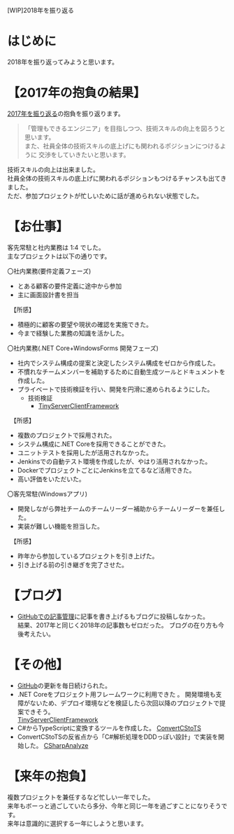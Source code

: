 [WIP]2018年を振り返る

# はじめに
2018年を振り返ってみようと思います。

# 【2017年の抱負の結果】
[2017年を振り返る](https://kazenetu.exblog.jp/238132433/)の抱負を振り返ります。  

> 「管理もできるエンジニア」を目指しつつ、技術スキルの向上を図ろうと思います。  
> また、社員全体の技術スキルの底上げにも関われるポジションにつけるように
> 交渉をしていきたいと思います。  

技術スキルの向上は出来ました。  
社員全体の技術スキルの底上げに関われるポジションもつけるチャンスも出てきました。  
ただ、参加プロジェクトが忙しいために話が進められない状態でした。

# 【お仕事】
客先常駐と社内業務は 1:4 でした。  
主なプロジェクトは以下の通りです。

〇社内業務(要件定義フェーズ)  
 * とある顧客の要件定義に途中から参加  
 * 主に画面設計書を担当

　【所感】
   * 積極的に顧客の要望や現状の確認を実施できた。
   * 今まで経験した業務の知識を活かした。


〇社内業務(.NET Core+WindowsForms 開発フェーズ)  
 * 社内でシステム構成の提案と決定したシステム構成をゼロから作成した。  
 * 不慣れなチームメンバーを補助するために自動生成ツールとドキュメントを作成した。  
 * プライベートで技術検証を行い、開発を円滑に進められるようにした。  
   * 技術検証  
     * [TinyServerClientFramework](https://github.com/kazenetu/TinyServerClientFramework)  

　【所感】
   * 複数のプロジェクトで採用された。
   * システム構成に.NET Coreを採用できることができた。
   * ユニットテストを採用したが活用されなかった。
   * Jenkinsでの自動テスト環境を作成したが、やはり活用されなかった。
   * DockerでプロジェクトごとにJenkinsを立てるなど活用できた。
   * 高い評価をいただいた。  

〇客先常駐(Windowsアプリ)  
 * 開発しながら弊社チームのチームリーダー補助からチームリーダーを兼任した。  
 * 実装が難しい機能を担当した。

　【所感】
 * 昨年から参加しているプロジェクトを引き上げた。
 * 引き上げる前の引き継ぎを完了させた。

# 【ブログ】
* [GitHubでの記事管理](https://github.com/kazenetu/blog-reports)に記事を書き上げるもブログに投稿しなかった。  
結果、2017年と同じく2018年の記事数もゼロだった。
ブログの在り方も今後考えたい。

# 【その他】
* [GitHub](https://github.com/kazenetu)の更新を毎日続けられた。  
* .NET Coreをプロジェクト用フレームワークに利用できた  。
  開発環境も支障がないため、デプロイ環境などを検証したら次回以降のプロジェクトで提案できそう。  
  [TinyServerClientFramework](https://github.com/kazenetu/TinyServerClientFramework)  
* C#からTypeScriptに変換するツールを作成した。
  [ConvertCStoTS](https://github.com/kazenetu/ConvertCStoTS)  
* ConvertCStoTSの反省点から「C#解析処理をDDDっぽい設計」で実装を開始した。
  [CSharpAnalyze](https://github.com/kazenetu/CSharpAnalyze)  

# 【来年の抱負】
複数プロジェクトを兼任するなど忙しい一年でした。  
来年もボーっと過ごしていたら多分、今年と同じ一年を過ごすことになりそうです。  
来年は意識的に選択する一年にしようと思います。

